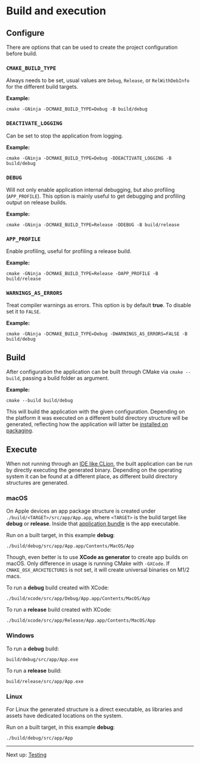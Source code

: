 # Build and execution

## Configure

There are options that can be used to create the project configuration before build.

### `CMAKE_BUILD_TYPE`

Always needs to be set, usual values are `Debug`, `Release`, or `RelWithDebInfo` for the different build targets.

**Example:**

```shell
cmake -GNinja -DCMAKE_BUILD_TYPE=Debug -B build/debug
```

### `DEACTIVATE_LOGGING`

Can be set to stop the application from logging.

**Example:**

```shell
cmake -GNinja -DCMAKE_BUILD_TYPE=Debug -DDEACTIVATE_LOGGING -B build/debug
```

### `DEBUG`

Will not only enable application internal debugging, but also profiling (`APP_PROFILE`). This option is mainly useful to get debugging and profiling output on release builds.

**Example:**

```shell
cmake -GNinja -DCMAKE_BUILD_TYPE=Release -DDEBUG -B build/release
```

### `APP_PROFILE`

Enable profiling, useful for profiling a release build.

**Example:**

```shell
cmake -GNinja -DCMAKE_BUILD_TYPE=Release -DAPP_PROFILE -B build/release
```

### `WARNINGS_AS_ERRORS`

Treat compiler warnings as errors. This option is by default **true**. To disable set it to `FALSE`.

**Example:**

```shell
cmake -GNinja -DCMAKE_BUILD_TYPE=Debug -DWARNINGS_AS_ERRORS=FALSE -B build/debug
```

## Build

After configuration the application can be built through CMake via `cmake --build`, passing a build folder as argument.

**Example:**

```shell
cmake --build build/debug
```

This will build the application with the given configuration. Depending on the platform it was executed on a different build directory structure will be generated, reflecting how the application will latter be [installed on packaging](Packaging.md).

## Execute

When not running through an [IDE like CLion](https://www.jetbrains.com/clion), the built application can be run by directly executing the generated binary. Depending on the operating system it can be found at a different place, as different build directory structures are generated.

### macOS

On Apple devices an app package structure is created under `./build/<TARGET>/src/app/App.app`, where `<TARGET>` is the build target like **debug** or **release**. Inside that [application bundle](https://developer.apple.com/library/archive/documentation/CoreFoundation/Conceptual/CFBundles/AboutBundles/AboutBundles.html#//apple_ref/doc/uid/10000123i-CH100-SW1) is the app executable.

Run on a built target, in this example **debug**:

```shell
./build/debug/src/app/App.app/Contents/MacOS/App
```

Though, even better is to use **XCode as generator** to create app builds on macOS. Only difference in usage is running CMake with `-GXCode`. If `CMAKE_OSX_ARCHITECTURES` is not set, it will create universal binaries on M1/2 macs.

To run a **debug** build created with XCode:

```shell
./build/xcode/src/app/Debug/App.app/Contents/MacOS/App
```

To run a **release** build created with XCode:

```shell
./build/xcode/src/app/Release/App.app/Contents/MacOS/App
```

### Windows

To run a **debug** build:

```shell
build/debug/src/app/App.exe
```

To run a **release** build:

```shell
build/release/src/app/App.exe
```

### Linux

For Linux the generated structure is a direct executable, as libraries and assets have dedicated locations on the system.

Run on a built target, in this example **debug**:

```shell
./build/debug/src/app/App
```

***

Next up: [Testing](Testing.md)
